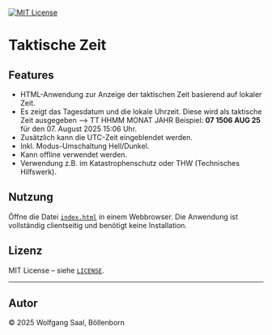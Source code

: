 [![MIT License](https://img.shields.io/badge/License-MIT-green.svg)](https://choosealicense.com/licenses/mit/)

# Taktische Zeit

## Features

- HTML-Anwendung zur Anzeige der taktischen Zeit basierend auf lokaler Zeit.
- Es zeigt das Tagesdatum und die lokale Uhrzeit. Diese wird als taktische Zeit ausgegeben --> TT HHMM MONAT JAHR
    Beispiel: <b>07 1506 AUG 25</b> für den 07. August 2025 15:06 Uhr.<BR>
- Zusätzlich kann die UTC-Zeit eingeblendet werden.
- Inkl. Modus-Umschaltung Hell/Dunkel.
- Kann offline verwendet werden.
- Verwendung z.B. im Katastrophenschutz oder THW (Technisches Hilfswerk).

## Nutzung

Öffne die Datei [`index.html`](index.html) in einem Webbrowser. Die Anwendung ist vollständig clientseitig und benötigt keine Installation.
    
## Lizenz

MIT License – siehe [`LICENSE`](LICENSE).

---

## Autor

© 2025 Wolfgang Saal, Böllenborn
